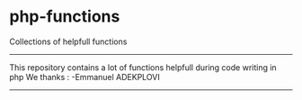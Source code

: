 # php-functions
Collections of helpfull functions

************************************************
This repository contains a lot of functions helpfull during code writing in php
We thanks :
 -Emmanuel ADEKPLOVI
************************************************
 
 
 
 
 
 
 
 
 
 
 
 
 
 
 
 
 

